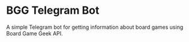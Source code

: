 # BGG Telegram Bot

A simple Telegram bot for getting information about board games using Board Game Geek API.